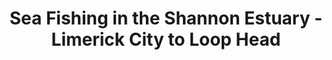 ---
title: "Sea Fishing in the Shannon Estuary - Limerick City to Loop Head"
address: "Shannon Regional Fisheries Board Ashbourne Business Park, Dock Road, Limerick, Co. Limerick"
tel: "+353 (0)61 30 0238"
county: "Limerick"
category: "Sea Angling"
type: "Content"
lat: "52.655372619628906"
lng: "-8.651154518127441"
---